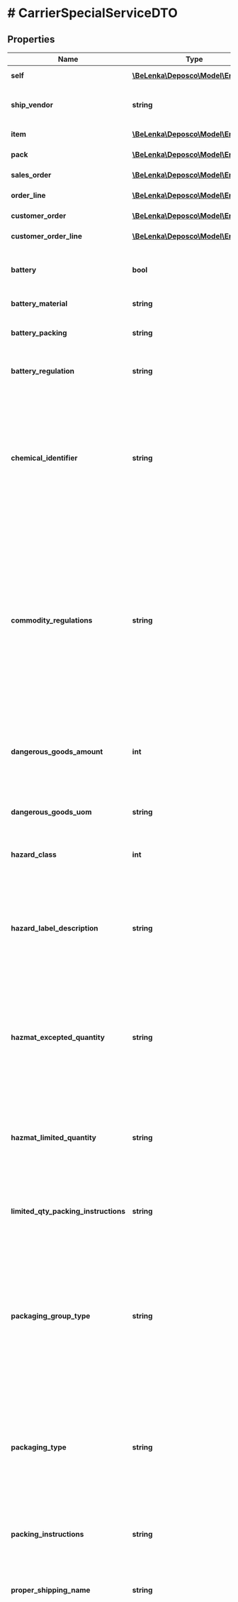# # CarrierSpecialServiceDTO

## Properties

Name | Type | Description | Notes
------------ | ------------- | ------------- | -------------
**self** | [**\BeLenka\Deposco\Model\EntityRef**](EntityRef.md) |  | [optional] [readonly]
**ship_vendor** | **string** | Shipping carrier that provides the service. |
**item** | [**\BeLenka\Deposco\Model\EntityRef**](EntityRef.md) |  | [optional] [readonly]
**pack** | [**\BeLenka\Deposco\Model\EntityRef**](EntityRef.md) |  | [optional] [readonly]
**sales_order** | [**\BeLenka\Deposco\Model\EntityRef**](EntityRef.md) |  | [optional] [readonly]
**order_line** | [**\BeLenka\Deposco\Model\EntityRef**](EntityRef.md) |  | [optional] [readonly]
**customer_order** | [**\BeLenka\Deposco\Model\EntityRef**](EntityRef.md) |  | [optional] [readonly]
**customer_order_line** | [**\BeLenka\Deposco\Model\EntityRef**](EntityRef.md) |  | [optional] [readonly]
**battery** | **bool** | Whether the associated item includes a battery or is itself a battery. | [optional]
**battery_material** | **string** | Type of lithium battery. | [optional]
**battery_packing** | **string** | How a lithium battery is packed in the shipment. | [optional]
**battery_regulation** | **string** | Used when shipping lithium batteries. | [optional]
**chemical_identifier** | **string** | Record identifier for the chemical in either the UPS Chemical Table or the Personal Chemical Table for the UPS account. Applies only for shipments with UPS socket-based integrations. | [optional]
**commodity_regulations** | **string** | Code for the regulation level of the dangerous goods commodity. Applies only for shipments with UPS socket-based integrations. Provide a value of FR for Fully Regulated, LQ for Limited Quantity, EQ for Excepted Quantity, or LR for Lightly Regulated. | [optional]
**dangerous_goods_amount** | **int** | Weight of the dangerous good. If a weight is not specified, then the pack weight of the item is used. | [optional]
**dangerous_goods_uom** | **string** | Unit of measure for the weight of the dangerous good. | [optional]
**hazard_class** | **int** | IATA hazardous material class or division. | [optional]
**hazard_label_description** | **string** | Type of label that is required on the package for the dangerous goods commodity. Applies only for shipments with UPS socket-based integrations. | [optional]
**hazmat_excepted_quantity** | **string** | Maximum quantity per inner and outer packaging for transporting dangerous goods as excepted quantities (very small volumes). | [optional]
**hazmat_limited_quantity** | **string** | Maximum quantity per inner packaging or article for transporting dangerous goods as limited quantities. | [optional]
**limited_qty_packing_instructions** | **string** | Packing instructions for limited quantity hazardous materials. | [optional]
**packaging_group_type** | **string** | Group level that reflects the potential degree of danger represented by the regulated good. Provide a value of (null), I, II, or III. Applies only for shipments with UPS socket-based integrations. | [optional]
**packaging_type** | **string** | Either the IATA packing group for a hazardous commodity or the FedEx package type when packing a shipment in FedEx Express flat rate packaging. | [optional]
**packing_instructions** | **string** | IATA documentation and limits for validation of an individual packing group or category. | [optional]
**proper_shipping_name** | **string** | Proper shipping name for the hazardous material. | [optional]
**regulation_set** | **string** | Regulatory set that is associated with a shipment of dangerous goods. Applies only for shipments with UPS socket-based integrations. Provide a value of ADR for Europe to Europe ground movement, CFR for hazardous materials regulated by the U.S. Department of Transportation within the U.S. or ground shipments to Canada, IATA for worldwide air movement, or TDG for Canada-to-Canada ground movement or Canada-to-U.S. standard movement. | [optional]
**sub_risk_class1** | **string** | Subrisk class for a dangerous good. Applies only for shipments with UPS socket-based integrations. | [optional]
**sub_risk_class2** | **string** | Additional subrisk class for a dangerous good with multiple subrisks. Applies only for shipments with UPS socket-based integrations. | [optional]
**sub_risk_class3** | **string** | Additional subrisk class for a dangerous good with multiple subrisks. Applies only for shipments with UPS socket-based integrations. | [optional]
**technical_name** | **string** | Recognized chemical name for the dangerous good that is currently used in scientific handbooks, journals, and texts. Applies only for shipments with UPS socket-based integrations. | [optional]
**transportation_mode** | **string** | Mode of transportation for the shipment that includes dangerous goods. Applies only for shipments with UPS socket-based integrations. Provide a value of Highway, Ground, PAX, Passenger Aircraft, CAO, or Cargo Aircraft Only. | [optional]
**un_number** | **string** | Four-digit number/code that is assigned to a dangerous good by the United Nations Subcommittee of Experts on the Transport of Dangerous Goods. The number identifies dangerous goods and applies all provisions such as packaging, marking, labeling of packages, compatibility between dangerous goods, carriage during transport, and file are spillage control measures in case of emergency. | [optional]
**ships_with_dry_ice** | **bool** | Whether an item ships in a package with dry ice. | [optional]
**medical_use** | **bool** | Whether the item is used for medical purposes, which may enable you to take advantage of discounted rates. Applies only for shipments with UPS socket-based integrations. | [optional]
**alcohol** | **bool** | Whether the associated item is classified as alcohol such as beer, wine, or spirits. Supported only for shipments with UPS socket-based integrations. | [optional]
**hold_at_location** | **bool** | Whether the shipment should be held at a specific FedEx location instead of being delivered directly to the customer or trading partner that placed the order. The customer or trading partner can then pick up the shipment at their convenience. | [optional]
**return_receipt_requested** | **bool** | Whether to request a return receipt for shipments with Stamps.com. | [optional]
**saturday_delivery** | **bool** | Whether to request Saturday delivery for the shipment that is associated with the order. Applies only for shipments with UPS socket-based integrations. | [optional]
**liftgate_delivery** | **bool** | Whether to request liftgate delivery for the shipment that is associated with the order when the order includes large, heavy items. | [optional]
**export_compliance_statement** | **string** | Reserved for future use. | [optional]
**created_date** | **\DateTime** | Date and time that the Carrier Special Service record was created. | [optional] [readonly]
**updated_date** | **\DateTime** | Date and time that the Carrier Special Service record was last updated. | [optional] [readonly]
**created_by** | [**\BeLenka\Deposco\Model\EntityRef**](EntityRef.md) |  | [optional] [readonly]
**updated_by** | [**\BeLenka\Deposco\Model\EntityRef**](EntityRef.md) |  | [optional] [readonly]

[[Back to Model list]](../../README.md#models) [[Back to API list]](../../README.md#endpoints) [[Back to README]](../../README.md)
